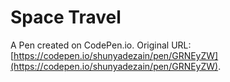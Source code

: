 # Space Travel

A Pen created on CodePen.io. Original URL: [https://codepen.io/shunyadezain/pen/GRNEyZW](https://codepen.io/shunyadezain/pen/GRNEyZW).

